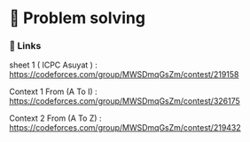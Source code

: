 # 🚀 Problem solving

### 🔗 Links

sheet 1 ( ICPC Asuyat ) : https://codeforces.com/group/MWSDmqGsZm/contest/219158

Context 1 From (A To I) : https://codeforces.com/group/MWSDmqGsZm/contest/326175

Context 2 From (A To Z) : https://codeforces.com/group/MWSDmqGsZm/contest/219432



